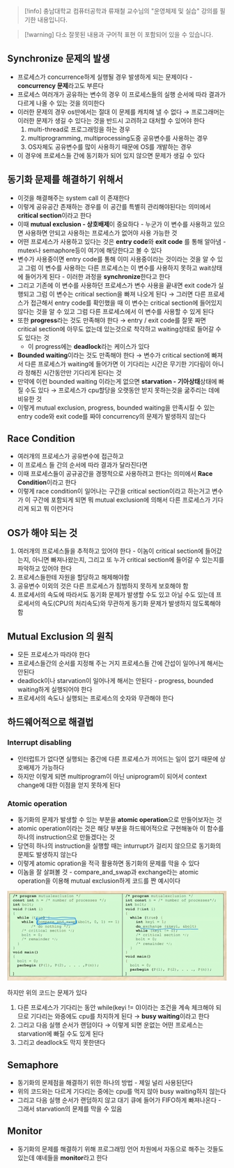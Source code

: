 > [!info] 충남대학교 컴퓨터공학과 류재철 교수님의 "운영체제 및 실습" 강의를 필기한 내용입니다.

> [!warning] 다소 잘못된 내용과 구어적 표현 이 포함되어 있을 수 있습니다.

## Synchronize 문제의 발생

- 프로세스가 concurrence하게 실행될 경우 발생하게 되는 문제이다 - **concurrency 문제**라고도 부른다
- 프로세스 여러개가 공유하는 변수의 경우 이 프로세스들의 실행 순서에 따라 결과가 다르게 나올 수 있는 것을 의미한다
- 이러한 문제의 경우 os딴에서는 절대 이 문제를 캐치해 낼 수 없다 → 프로그래머는 이러한 문제가 생길 수 있다는 것을 반드시 고려하고 대처할 수 있어야 한다
	1. multi-thread로 프로그래밍을 하는 경우
	2. multiprogramming, multiprocessing도중 공유변수를 사용하는 경우
	3. OS자체도 공유변수를 많이 사용하기 때문에 OS를 개발하는 경우
- 이 경우에 프로세스들 간에 동기화가 되어 있지 않으면 문제가 생길 수 있다

## 동기화 문제를 해결하기 위해서

- 이것을 해결해주는 system call 이 존재한다
- 이렇게 공유공간 존재하는 경우를 이 공간를 특별히 관리해야된다는 의미에서 **critical section**이라고 한다
- 이때 **mutual exclusion - 상호배제**이 중요하다 - 누군가 이 변수를 사용하고 있으면 사용하면 안되고 사용하는 프로세스가 없어야 사용 가능한 것
- 어떤 프로세스가 사용하고 있다는 것은 **entry code**와 **exit code** 를 통해 알아냄 - mutex나 semaphore등이 여기에 해당한다고 볼 수 있다
- 변수가 사용중이면 entry code를 통해 이미 사용중이라는 것이라는 것을 알 수 있고 그럼 이 변수를 사용하는 다른 프로세스는 이 변수를 사용하지 못하고 wait상태에 들어가게 된다 - 이러한 과정을 **synchronize**한다고 한다
- 그리고 기존에 이 변수를 사용하던 프로세스가 변수 사용을 끝내면 exit code가 실행되고 그럼 이 변수는 critical section을 빠져 나오게 된다 → 그러면 다른 프로세스가 접근해서 entry code를 확인했을 때 이 변수는 critical section에 들어있지 않다는 것을 알 수 있고 그럼 다른 프로세스에서 이 변수를 사용할 수 있게 된다
- 또한 **progress**라는 것도 만족해야 한다 → entry / exit code를 잘못 짜면 critical section에 아무도 없는데 있는것으로 착각하고 waiting상태로 들어갈 수도 있다는 것
	- 이 progress에는 **deadlock**라는 케이스가 있다
- **Bounded waiting**이라는 것도 만족해야 한다 → 변수가 critical section에 빠져서 다른 프로세스가 waiting에 들어가면 이 기다리는 시간은 무기한 기다림이 아니라 정해진 시간동안만 기다리게 된다는 것
- 만약에 이런 bounded waiting 이라는게 없으면 **starvation - 기아상태**상태에 빠질 수도 있다 → 프로세스가 cpu할당을 오랫동안 받지 못하는것을 굶주리는 데에 비유한 것
- 이렇게 mutual exclusion, progress, bounded waiting을 만족시킬 수 있는 entry code와 exit code를 짜야 concurrency의 문제가 발생하지 않는다

## Race Condition

- 여러개의 프로세스가 공유변수에 접근하고
- 이 프로세스 들 간의 순서에 따라 결과가 달라진다면
- 이때 프로세스들이 공규공간을 경쟁적으로 사용하려고 한다는 의미에서 **Race Condition**이라고 한다
- 이렇게 race condition이 일어나는 구간을 critical section이라고 하는거고 변수가 이 구간에 포함되게 되면 뭐 mutual exclusion에 의해서 다른 프로세스가 기다리게 되고 뭐 이런거다

## OS가 해야 되는 것

1. 여러개의 프로세스들을 추적하고 있어야 한다 - 이놈이 critical section에 들어갔는지, 아니면 빠져나왔는지, 그리고 또 누가 critical section에 들어갈 수 있는지를 파악하고 있어야 한다
2. 프로세스들한테 자원을 할당하고 해제해야함
3. 공유변수 이외의 것은 다른 프로세스가 침범하지 못하게 보호해야 함
4. 프로세서의 속도에 따라서도 동기화 문제가 발생할 수도 있고 아닐 수도 있는데 프로세서의 속도(CPU의 처리속도)와 무관하게 동기화 문제가 발생하지 않도록해야 함

## Mutual Exclusion 의 원칙

- 모든 프로세스가 따라야 한다
- 프로세스들간의 순서를 지정해 주는 거지 프로세스들 간에 간섭이 일어나게 해서는 안된다
- deadlock이나 starvation이 일어나게 해서는 안된다 - progress, bounded waiting하게 실행되어야 한다
- 프로세서의 속도나 실행되는 프로세스의 숫자와 무관해야 한다

## 하드웨어적으로 해결법

### Interrupt disabling

- 인터럽트가 없다면 실행되는 중간에 다른 프로세스가 끼어드는 일이 없기 때문에 상호배제가 가능하다
- 하지만 이렇게 되면 multiprogram이 아닌 uniprogram이 되어서 context change에 대한 이점을 얻지 못하게 된다

### Atomic operation

- 동기화의 문제가 발생할 수 있는 부분을 **atomic operation**으로 만들어보자는 것
- atomic operation이라는 것은 해당 부분을 하드웨어적으로 구현해놓아 이 함수를 하나의 instruction으로 만들겠다는 것
- 당연히 하나의 instruction을 실행할 때는 inturrupt가 걸리지 않으므로 동기화의 문제도 발생하지 않는다
- 이렇게 atomic opration을 적극 활용하면 동기화의 문제를 막을 수 있다
- 이놈을 잘 살펴볼 것 - compare_and_swap과 exchange라는 atomic operation을 이용해 mutual exclusion하게 코드를 짠 예시이다

![%E1%84%8B%E1%85%B5%E1%84%85%E1%85%A9%E1%86%AB04%20-%20Concurrency%20c0c2eab10b8f40a08f1e349c9f2d59b2/image1.png](gardens/os/originals/os.spring.2021.cse.cnu.ac.kr/images/3/image1.png)

하지만 위의 코드는 문제가 있다

1. 다른 프로세스가 기다리는 동안 while(keyi != 0)이라는 조건을 계속 체크해야 되므로 기다리는 와중에도 cpu를 차지하게 된다 → **busy waiting**이라고 한다
2. 그리고 다음 실행 순서가 랜덤이다 → 이렇게 되면 운없는 어떤 프로세스는 starvation에 빠질 수도 있게 된다
3. 그리고 deadlock도 막지 못한댄다

## Semaphore

- 동기화의 문제점을 해결하기 위한 하나의 방법 - 제일 널리 사용된단다
- 위의 코드와는 다르게 기다리는 중에는 cpu를 먹지 않아 busy waiting하지 않는다
- 그리고 다음 실행 순서가 랜덤하지 않고 대기 큐에 들어가 FIFO하게 빠져나온다 - 그래서 starvation의 문제를 막을 수 있음

## Monitor

- 동기화의 문제를 해결하기 위해 프로그래밍 언어 차원에서 자동으로 해주는 것들도 있는데 얘네들을 **monitor**라고 한다